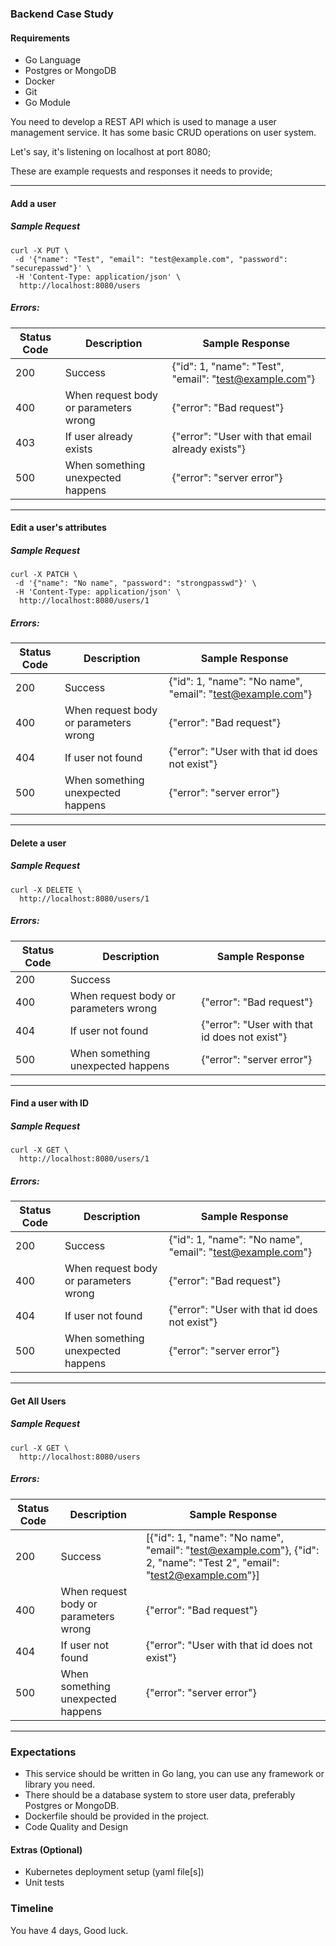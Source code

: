 
### Backend Case Study


#### Requirements 
* Go Language
* Postgres or MongoDB
* Docker
* Git
* Go Module

You need to develop a REST API which is used to manage a user management service. It has some basic CRUD operations on user system.

Let's say, it's listening on localhost at port 8080;

These are example requests and responses it needs to provide;

---

#### Add a user

##### Sample Request
```
curl -X PUT \
 -d '{"name": "Test", "email": "test@example.com", "password": "securepasswd"}' \
 -H 'Content-Type: application/json' \
  http://localhost:8080/users
```

##### Errors:

| Status Code | Description | Sample Response |
| --  | -- | -- |
| 200 | Success | {"id": 1, "name": "Test", "email": "test@example.com"} |
| 400 | When request body or parameters wrong | {"error": "Bad request"}|
| 403 | If user already exists | {"error": "User with that email already exists"} |
| 500 | When something unexpected happens | {"error": "server error"} |

---

#### Edit a user's attributes

##### Sample Request
```
curl -X PATCH \
 -d '{"name": "No name", "password": "strongpasswd"}' \
 -H 'Content-Type: application/json' \
  http://localhost:8080/users/1
```

##### Errors:

| Status Code | Description | Sample Response |
| --  | -- | -- |
| 200 | Success | {"id": 1, "name": "No name", "email": "test@example.com"} |
| 400 | When request body or parameters wrong | {"error": "Bad request"}|
| 404 | If user not found | {"error": "User with that id does not exist"} |
| 500 | When something unexpected happens | {"error": "server error"} |

---

#### Delete a user

##### Sample Request
```
curl -X DELETE \
  http://localhost:8080/users/1
```

##### Errors:

| Status Code | Description | Sample Response |
| --  | -- | -- |
| 200 | Success |  |
| 400 | When request body or parameters wrong | {"error": "Bad request"}|
| 404 | If user not found | {"error": "User with that id does not exist"} |
| 500 | When something unexpected happens | {"error": "server error"} |

---

#### Find a user with ID

##### Sample Request
```
curl -X GET \
  http://localhost:8080/users/1
```

##### Errors:

| Status Code | Description | Sample Response |
| --  | -- | -- |
| 200 | Success | {"id": 1, "name": "No name", "email": "test@example.com"} |
| 400 | When request body or parameters wrong | {"error": "Bad request"}|
| 404 | If user not found | {"error": "User with that id does not exist"} |
| 500 | When something unexpected happens | {"error": "server error"} |


---

#### Get All Users

##### Sample Request
```
curl -X GET \
  http://localhost:8080/users
```

##### Errors:

| Status Code | Description | Sample Response |
| --  | -- | -- |
| 200 | Success | [{"id": 1, "name": "No name", "email": "test@example.com"}, {"id": 2, "name": "Test 2", "email": "test2@example.com"}] |
| 400 | When request body or parameters wrong | {"error": "Bad request"}|
| 404 | If user not found | {"error": "User with that id does not exist"} |
| 500 | When something unexpected happens | {"error": "server error"} |


--- 

### Expectations

* This service should be written in Go lang, you can use any framework or library you need. 
* There should be a database system to store user data, preferably Postgres or MongoDB. 
* Dockerfile should be provided in the project.
* Code Quality and Design

#### Extras (Optional)

* Kubernetes deployment setup (yaml file[s])
* Unit tests


### Timeline

You have 4 days, Good luck.


